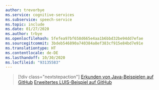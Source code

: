 ```yaml
---
author: trevorbye
ms.service: cognitive-services
ms.subservice: speech-service
ms.topic: include
ms.date: 01/27/2020
ms.author: trbye
ms.openlocfilehash: 5fefea97bf658d665e4aa1b6bbd32be94dd7efae
ms.sourcegitcommit: 3bdeb546890a740384a8ef383cf915e84bd7e91e
ms.translationtype: HT
ms.contentlocale: de-DE
ms.lasthandoff: 10/30/2020
ms.locfileid: "93135583"
---
```

> [!div class="nextstepaction"]
> [Erkunden von Java-Beispielen auf GitHub](https://aka.ms/speech/github-java)
> [Erweitertes LUIS-Beispiel auf GitHub](https://github.com/Azure/pizza_luis_bot)
